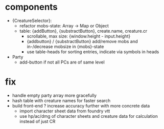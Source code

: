 # components
- {CreatureSelector}:
  - refactor mobs-state: Array -> Map or Object
  - table: {addButton}, {substractButton}, create.name, creature.cr
    - scrollable, max size: {window.height - input.height}
    - {addbutton} / {substractButton} add/remove mobs and in-/decrease mobsize in {mobs}-state
    - use table-heads for sorting entries, indicate via symbols in heads
- Party
  - add-button if not all PCs are of same level

# fix
- handle empty party array more gracefully
- hash table with creature names for faster search
- build front-end
? increase accuracy further with more concrete data 
    - import character sheet data from foundry vtt
    - use hp/ac/dmg of character sheets and creature data for calculation instead of just CR

